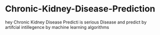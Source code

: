# Chronic-Kidney-Disease-Prediction
hey Chronic Kidney Disease Predicti is serious Disease and predict by artifcial intillegence by machine learning algorithms 
